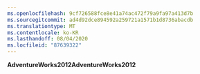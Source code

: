 ```yaml
---
ms.openlocfilehash: 9cf726588fce8e41a74ac472f79a9fa97a413d7b
ms.sourcegitcommit: ad4d92dce894592a259721a1571b1d8736abacdb
ms.translationtype: MT
ms.contentlocale: ko-KR
ms.lasthandoff: 08/04/2020
ms.locfileid: "87639322"
---
```

  <span data-ttu-id="ed395-101">**AdventureWorks2012**</span><span class="sxs-lookup"><span data-stu-id="ed395-101">**AdventureWorks2012**</span></span>  